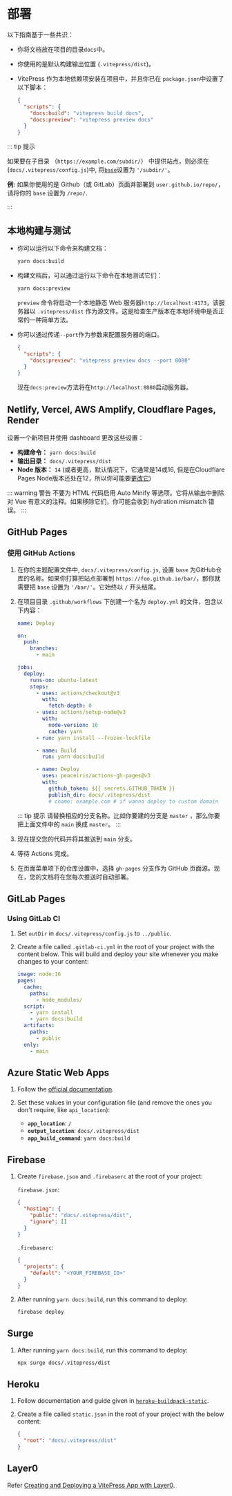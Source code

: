 # 部署

以下指南基于一些共识：

- 你将文档放在项目的目录`docs`中。
- 你使用的是默认构建输出位置 (`.vitepress/dist`)。
- VitePress 作为本地依赖项安装在项目中，并且你已在 `package.json`中设置了以下脚本：

  ```json
  {
    "scripts": {
      "docs:build": "vitepress build docs",
      "docs:preview": "vitepress preview docs"
    }
  }
  ```

::: tip 提示

如果要在子目录 （`https://example.com/subdir/`） 中提供站点，则必须在 (`docs/.vitepress/config.js`)中, 将[`base`](../config/app-configs#base)设置为 `'/subdir/'`。

**例:** 如果你使用的是 Github（或 GitLab）页面并部署到 `user.github.io/repo/`，请将你的 `base` 设置为 `/repo/`.

:::

## 本地构建与测试

- 你可以运行以下命令来构建文档：

  ```sh
  yarn docs:build
  ```

- 构建文档后，可以通过运行以下命令在本地测试它们：

  ```sh
  yarn docs:preview
  ```

  `preview` 命令将启动一个本地静态 Web 服务器`http://localhost:4173`，该服务器以 `.vitepress/dist` 作为源文件。这是检查生产版本在本地环境中是否正常的一种简单方法。

- 你可以通过传递`--port`作为参数来配置服务器的端口。

  ```json
  {
    "scripts": {
      "docs:preview": "vitepress preview docs --port 8080"
    }
  }
  ```

  现在`docs:preview`方法将在`http://localhost:8080`启动服务器。

## Netlify, Vercel, AWS Amplify, Cloudflare Pages, Render

设置一个新项目并使用 dashboard 更改这些设置：

- **构建命令：** `yarn docs:build`
- **输出目录：** `docs/.vitepress/dist`
- **Node 版本：** `14` (或者更高，默认情况下，它通常是14或16, 但是在Cloudflare Pages Node版本还处在12，所以你可能要[更改它](https://developers.cloudflare.com/pages/platform/build-configuration/))

::: warning 警告
不要为 HTML 代码启用 Auto Minify 等选项。它将从输出中删除对 Vue 有意义的注释。如果移除它们，你可能会收到 hydration mismatch 错误。
:::

## GitHub Pages

### 使用 GitHub Actions

1. 在你的主题配置文件中, `docs/.vitepress/config.js`, 设置 `base` 为GitHub仓库的名称。如果你打算把站点部署到 `https://foo.github.io/bar/`，那你就需要把 `base` 设置为 `'/bar/'`。它始终以 `/` 开头结尾。

2. 在项目目录 `.github/workflows` 下创建一个名为 `deploy.yml` 的文件，包含以下内容：

   ```yaml
   name: Deploy

   on:
     push:
       branches:
         - main

   jobs:
     deploy:
       runs-on: ubuntu-latest
       steps:
         - uses: actions/checkout@v3
           with:
             fetch-depth: 0
         - uses: actions/setup-node@v3
           with:
             node-version: 16
             cache: yarn
         - run: yarn install --frozen-lockfile

         - name: Build
           run: yarn docs:build

         - name: Deploy
           uses: peaceiris/actions-gh-pages@v3
           with:
             github_token: ${{ secrets.GITHUB_TOKEN }}
             publish_dir: docs/.vitepress/dist
             # cname: example.com # if wanna deploy to custom domain
   ```

   ::: tip 提示
   请替换相应的分支名称。比如你要建的分支是 `master` ，那么你要把上面文件中的 `main` 换成 `master`。
   :::

3. 现在提交您的代码并将其推送到 `main` 分支。

4. 等待 Actions 完成。

5. 在页面菜单项下的仓库设置中，选择 `gh-pages` 分支作为 GitHub 页面源。现在，您的文档将在您每次推送时自动部署。

## GitLab Pages

### Using GitLab CI

1. Set `outDir` in `docs/.vitepress/config.js` to `../public`.

2. Create a file called `.gitlab-ci.yml` in the root of your project with the content below. This will build and deploy your site whenever you make changes to your content:

   ```yaml
   image: node:16
   pages:
     cache:
       paths:
         - node_modules/
     script:
       - yarn install
       - yarn docs:build
     artifacts:
       paths:
         - public
     only:
       - main
   ```

## Azure Static Web Apps

1. Follow the [official documentation](https://docs.microsoft.com/en-us/azure/static-web-apps/build-configuration).

2. Set these values in your configuration file (and remove the ones you don't require, like `api_location`):

   - **`app_location`**: `/`
   - **`output_location`**: `docs/.vitepress/dist`
   - **`app_build_command`**: `yarn docs:build`

## Firebase

1. Create `firebase.json` and `.firebaserc` at the root of your project:

   `firebase.json`:

   ```json
   {
     "hosting": {
       "public": "docs/.vitepress/dist",
       "ignore": []
     }
   }
   ```

   `.firebaserc`:

   ```json
   {
     "projects": {
       "default": "<YOUR_FIREBASE_ID>"
     }
   }
   ```

2. After running `yarn docs:build`, run this command to deploy:

   ```sh
   firebase deploy
   ```

## Surge

1. After running `yarn docs:build`, run this command to deploy:

   ```sh
   npx surge docs/.vitepress/dist
   ```

## Heroku

1. Follow documentation and guide given in [`heroku-buildpack-static`](https://elements.heroku.com/buildpacks/heroku/heroku-buildpack-static).

2. Create a file called `static.json` in the root of your project with the below content:

   ```json
   {
     "root": "docs/.vitepress/dist"
   }
   ```

## Layer0

Refer [Creating and Deploying a VitePress App with Layer0](https://docs.layer0.co/guides/vitepress).
